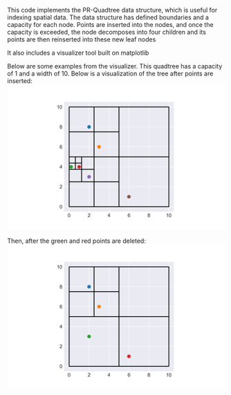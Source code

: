 This code implements the PR-Quadtree data structure, which is useful for indexing spatial data. The data structure has 
defined boundaries and a capacity for each node. Points are inserted into the nodes, and once the capacity is exceeded,
the node decomposes into four children and its points are then reinserted into these new leaf nodes

It also includes a visualizer tool built on matplotlib

Below are some examples from the visualizer.
This quadtree has a capacity of 1 and a width of 10. Below is a visualization of the tree after points are inserted:
![Alt text](/before_delete.png)

Then, after the green and red points are deleted:
![Alt text](/after_delete.png)
